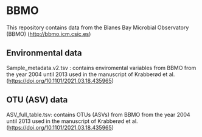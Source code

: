 # BBMO
This repository contains data  from the Blanes Bay Microbial Observatory (BBMO) (http://bbmo.icm.csic.es)


## Environmental data

Sample_metadata.v2.tsv : contains enviromental variables from BBMO from the year 2004 until 2013 used in the manuscript of Krabberød et al. (https://doi.org/10.1101/2021.03.18.435965)

## OTU (ASV) data

ASV_full_table.tsv: contains OTUs (ASVs) from BBMO from the year 2004 until 2013 used in the manuscript of Krabberød et al. (https://doi.org/10.1101/2021.03.18.435965)



